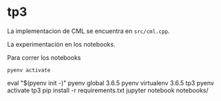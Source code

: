 # tp3

La implementacion de CML se encuentra en `src/cml.cpp`.

La experimentación en los notebooks.

Para correr los notebooks
```
pyenv activate
```
eval "$(pyenv init -)"
pyenv global 3.6.5
pyenv virtualenv 3.6.5 tp3
pyenv activate tp3
pip install -r requirements.txt
jupyter notebook notebooks/
```

